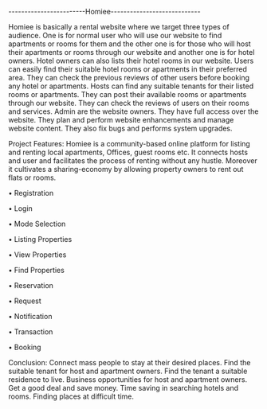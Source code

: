 ------------------------Homiee----------------------------

Homiee is basically a rental website where we target three types of audience. One is for normal user who will use our website to find apartments or rooms for them and the other one is for those who will host their apartments or rooms through our website and another one is for hotel owners. Hotel owners can also lists their hotel rooms in our website. Users can easily find their suitable hotel rooms or apartments in their preferred area. They can check the previous reviews of other users before booking any hotel or apartments. Hosts can find any suitable tenants for their listed rooms or apartments. They can post their available rooms or apartments through our website. They can check the reviews of users on their rooms and services. Admin are the website owners. They have full access over the website. They plan and perform website enhancements and manage website content. They also fix bugs and performs system upgrades.

Project Features: Homiee is a community-based online platform for listing and renting local apartments, Offices, guest rooms etc. It connects hosts and user and facilitates the process of renting without any hustle. Moreover it cultivates a sharing-economy by allowing property owners to rent out flats or rooms.

• Registration

• Login

• Mode Selection

• Listing Properties

• View Properties

• Find Properties

• Reservation

• Request

• Notification

• Transaction

• Booking

Conclusion: Connect mass people to stay at their desired places. Find the suitable tenant for host and apartment owners. Find the tenant a suitable residence to live. Business opportunities for host and apartment owners. Get a good deal and save money. Time saving in searching hotels and rooms. Finding places at difficult time.
